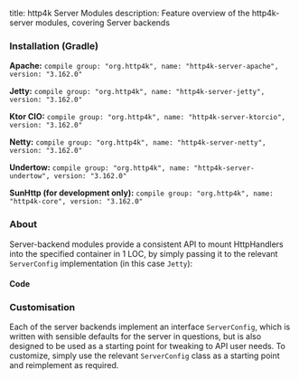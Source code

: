 title: http4k Server Modules
description: Feature overview of the http4k-server modules, covering Server backends

### Installation (Gradle)
**Apache:** ```compile group: "org.http4k", name: "http4k-server-apache", version: "3.162.0"```

**Jetty:** ```compile group: "org.http4k", name: "http4k-server-jetty", version: "3.162.0"```

**Ktor CIO:** ```compile group: "org.http4k", name: "http4k-server-ktorcio", version: "3.162.0"```

**Netty:** ```compile group: "org.http4k", name: "http4k-server-netty", version: "3.162.0"```

**Undertow:** ```compile group: "org.http4k", name: "http4k-server-undertow", version: "3.162.0"```

**SunHttp (for development only):** ```compile group: "org.http4k", name: "http4k-core", version: "3.162.0"```

### About
Server-backend modules provide a consistent API to mount HttpHandlers into the specified container in 1 LOC, by 
simply passing it to the relevant `ServerConfig` implementation (in this case `Jetty`):

#### Code [<img class="octocat"/>](https://github.com/http4k/http4k/blob/master/src/docs/guide/modules/servers/example_http.kt)
<script src="https://gist-it.appspot.com/https://github.com/http4k/http4k/blob/master/src/docs/guide/modules/servers/example_http.kt"></script>

### Customisation
Each of the server backends implement an interface `ServerConfig`, which is written with sensible defaults for the server in questions, 
but is also designed to be used as a starting point for tweaking to API user needs. To customize, simply use the relevant `ServerConfig` 
class as a starting point and reimplement as required.
